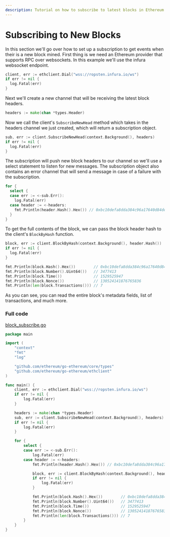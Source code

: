 ```yaml
---
description: Tutorial on how to subscribe to latest blocks in Ethereum with Go.
---
```


# Subscribing to New Blocks

In this section we'll go over how to set up a subscription to get events when their is a new block mined. First thing is we need an Ethereum provider that supports RPC over websockets. In this example we'll use the infura websocket endpoint.

```go
client, err := ethclient.Dial("wss://ropsten.infura.io/ws")
if err != nil {
  log.Fatal(err)
}
```

Next we'll create a new channel that will be receiving the latest block headers.

```go
headers := make(chan *types.Header)
```

Now we call the client's `SubscribeNewHead` method which takes in the headers channel we just created, which will return a subscription object.

```go
sub, err := client.SubscribeNewHead(context.Background(), headers)
if err != nil {
  log.Fatal(err)
}
```

The subscription will push new block headers to our channel so we'll use a select statement to listen for new messages. The subscription object also contains an error channel that will send a message in case of a failure with the subscription.

```go
for {
  select {
  case err := <-sub.Err():
    log.Fatal(err)
  case header := <-headers:
    fmt.Println(header.Hash().Hex()) // 0xbc10defa8dda384c96a17640d84de5578804945d347072e091b4e5f390ddea7f
  }
}
```

To get the full contents of the block, we can pass the block header hash to the client's `BlockByHash` function.

```go
block, err := client.BlockByHash(context.Background(), header.Hash())
if err != nil {
  log.Fatal(err)
}

fmt.Println(block.Hash().Hex())        // 0xbc10defa8dda384c96a17640d84de5578804945d347072e091b4e5f390ddea7f
fmt.Println(block.Number().Uint64())   // 3477413
fmt.Println(block.Time())              // 1529525947
fmt.Println(block.Nonce())             // 130524141876765836
fmt.Println(len(block.Transactions())) // 7
```

As you can see, you can read the entire block's metadata fields, list of transactions, and much more.

### Full code

[block_subscribe.go](https://github.com/miguelmota/ethereum-development-with-go-book/blob/master/code/block_subscribe.go)

```go
package main

import (
	"context"
	"fmt"
	"log"

	"github.com/ethereum/go-ethereum/core/types"
	"github.com/ethereum/go-ethereum/ethclient"
)

func main() {
	client, err := ethclient.Dial("wss://ropsten.infura.io/ws")
	if err != nil {
		log.Fatal(err)
	}

	headers := make(chan *types.Header)
	sub, err := client.SubscribeNewHead(context.Background(), headers)
	if err != nil {
		log.Fatal(err)
	}

	for {
		select {
		case err := <-sub.Err():
			log.Fatal(err)
		case header := <-headers:
			fmt.Println(header.Hash().Hex()) // 0xbc10defa8dda384c96a17640d84de5578804945d347072e091b4e5f390ddea7f

			block, err := client.BlockByHash(context.Background(), header.Hash())
			if err != nil {
				log.Fatal(err)
			}

			fmt.Println(block.Hash().Hex())        // 0xbc10defa8dda384c96a17640d84de5578804945d347072e091b4e5f390ddea7f
			fmt.Println(block.Number().Uint64())   // 3477413
			fmt.Println(block.Time())              // 1529525947
			fmt.Println(block.Nonce())             // 130524141876765836
			fmt.Println(len(block.Transactions())) // 7
		}
	}
}
```
